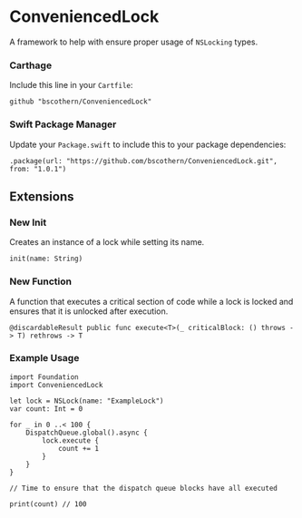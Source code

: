# ConveniencedLock

A framework to help with ensure proper usage of `NSLocking` types.

### Carthage

Include this line in your `Cartfile`:
```
github "bscothern/ConveniencedLock"
```

### Swift Package Manager

Update your `Package.swift` to include this to your package dependencies:
```
.package(url: "https://github.com/bscothern/ConveniencedLock.git", from: "1.0.1")
```

## Extensions
### New Init

Creates an instance of a lock while setting its name.

`init(name: String)`

### New Function

A function that executes a critical section of code while a lock is locked and ensures that it is unlocked after execution.

`@discardableResult public func execute<T>(_ criticalBlock: () throws -> T) rethrows -> T`

### Example Usage
```
import Foundation
import ConveniencedLock

let lock = NSLock(name: "ExampleLock")
var count: Int = 0

for _ in 0 ..< 100 {
    DispatchQueue.global().async {
        lock.execute {
            count += 1
        }
    }
}

// Time to ensure that the dispatch queue blocks have all executed

print(count) // 100
```
